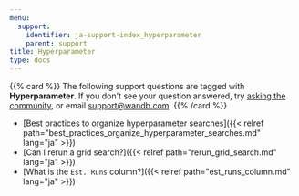```yaml
---
menu:
  support:
    identifier: ja-support-index_hyperparameter
    parent: support
title: Hyperparameter
type: docs
---
```


{{% card %}}
The following support questions are tagged with <b>Hyperparameter</b>. If you don't see 
your question answered, try [asking the community](https://community.wandb.ai/), 
or email [support@wandb.com](mailto:support@wandb.com).
{{% /card %}}

- [Best practices to organize hyperparameter searches]({{< relref path="best_practices_organize_hyperparameter_searches.md" lang="ja" >}})
- [Can I rerun a grid search?]({{< relref path="rerun_grid_search.md" lang="ja" >}})
- [What is the `Est. Runs` column?]({{< relref path="est_runs_column.md" lang="ja" >}})